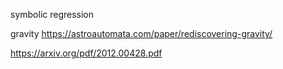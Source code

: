 
symbolic regression

gravity
https://astroautomata.com/paper/rediscovering-gravity/

https://arxiv.org/pdf/2012.00428.pdf
